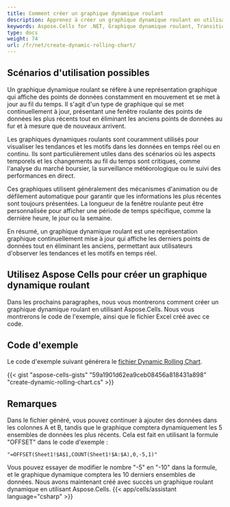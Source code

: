 ```yaml
---
title: Comment créer un graphique dynamique roulant
description: Apprenez à créer un graphique dynamique roulant en utilisant Aspose.Cells for .NET. Notre guide démontrera comment implémenter des transitions de données fluides et des moyennes roulantes dans votre graphique pour un affichage continu et mis à jour.
keywords: Aspose.Cells for .NET, Graphique dynamique roulant, Transitions de données, Moyennes fluides, Affichage continu, Visualisation mise à jour.
type: docs
weight: 74
url: /fr/net/create-dynamic-rolling-chart/
---
```


## **Scénarios d'utilisation possibles**
Un graphique dynamique roulant se réfère à une représentation graphique qui affiche des points de données constamment en mouvement et se met à jour au fil du temps. Il s'agit d'un type de graphique qui se met continuellement à jour, présentant une fenêtre roulante des points de données les plus récents tout en éliminant les anciens points de données au fur et à mesure que de nouveaux arrivent.

Les graphiques dynamiques roulants sont couramment utilisés pour visualiser les tendances et les motifs dans les données en temps réel ou en continu. Ils sont particulièrement utiles dans des scénarios où les aspects temporels et les changements au fil du temps sont critiques, comme l'analyse du marché boursier, la surveillance météorologique ou le suivi des performances en direct.

Ces graphiques utilisent généralement des mécanismes d'animation ou de défilement automatique pour garantir que les informations les plus récentes sont toujours présentées. La longueur de la fenêtre roulante peut être personnalisée pour afficher une période de temps spécifique, comme la dernière heure, le jour ou la semaine.

En résumé, un graphique dynamique roulant est une représentation graphique continuellement mise à jour qui affiche les derniers points de données tout en éliminant les anciens, permettant aux utilisateurs d'observer les tendances et les motifs en temps réel.

## **Utilisez Aspose Cells pour créer un graphique dynamique roulant**
Dans les prochains paragraphes, nous vous montrerons comment créer un graphique dynamique roulant en utilisant Aspose.Cells. Nous vous montrerons le code de l'exemple, ainsi que le fichier Excel créé avec ce code.

## **Code d'exemple**
Le code d'exemple suivant générera le [fichier Dynamic Rolling Chart](DynamicRollingChart.xlsx).

{{< gist "aspose-cells-gists" "59a1901d62ea9ceb08456a818431a898" "create-dynamic-rolling-chart.cs" >}}

## **Remarques**
Dans le fichier généré, vous pouvez continuer à ajouter des données dans les colonnes A et B, tandis que le graphique comptera dynamiquement les 5 ensembles de données les plus récents. Cela est fait en utilisant la formule "OFFSET" dans le code d'exemple :

```
"=OFFSET(Sheet1!$A$1,COUNT(Sheet1!$A:$A),0,-5,1)"
```

Vous pouvez essayer de modifier le nombre "-5" en "-10" dans la formule, et le graphique dynamique comptera les 10 derniers ensembles de données. Nous avons maintenant créé avec succès un graphique roulant dynamique en utilisant Aspose.Cells.
{{< app/cells/assistant language="csharp" >}}
